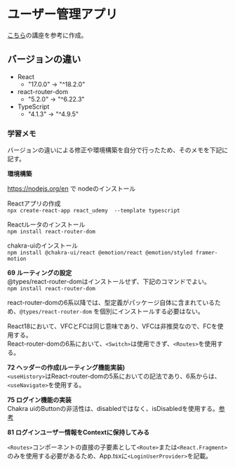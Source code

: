 # ユーザー管理アプリ

[こちら](https://www.udemy.com/course/react_stepup/?couponCode=ST6MT42324)の講座を参考に作成。


## バージョンの違い  

- React
  - "17.0.0" → "^18.2.0"
- react-router-dom
  - "5.2.0" → "^6.22.3"
- TypeScript
  - "4.1.3" →  "^4.9.5"

### 学習メモ  
バージョンの違いによる修正や環境構築を自分で行ったため、そのメモを下記に記す。

**環境構築**  

https://nodejs.org/en で nodeのインストール  

Reactアプリの作成  
`npx create-react-app react_udemy  --template typescript`  

Reactルータのインストール  
`npm install react-router-dom`  

chakra-uiのインストール  
`npm install @chakra-ui/react @emotion/react @emotion/styled framer-motion`  

**69 ルーティングの設定**  
@types/react-router-domはインストールせず、下記のコマンドでよい。  
`npm install react-router-dom`  

react-router-domの6系以降では、型定義がパッケージ自体に含まれているため、`@types/react-router-dom` を個別にインストールする必要はない。  

React18において、VFCとFCは同じ意味であり、VFCは非推奨なので、FCを使用する。  
React-router-domの6系において、`<Switch>`は使用できず、`<Routes>`を使用する。  


**72 ヘッダーの作成(ルーティング機能実装)**  
`<useHistory>`はReact-router-domの5系においての記法であり、6系からは、`<useNavigate>`を使用する。  

**75 ログイン機能の実装**  
Chakra uiのButtonの非活性は、disabledではなく、isDisabledを使用する。[参考](https://qiita.com/FumioNonaka/items/3f3be1fa53727d113562)

**81 ログインユーザー情報をContextに保持してみる**  

`<Routes>`コンポーネントの直接の子要素として`<Route>`または`<React.Fragment>`のみを使用する必要があるため、App.tsxに`<LoginUserProvider>`を記載。
